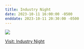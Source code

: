 ```yaml
---
title: Industry Night
date: 2023-10-11 16:00:00 -0500
enddate: 2023-10-11 20:30:00 -0500
---
```


![](https://cdn.discordapp.com/attachments/1108483433384124426/1137907257917583470/EVENTBRIGHT_BANNER_HARJOT_DRAFT_3.png)

[Visit: Industry Night](https://yorkurobotics.com/industrynight)
